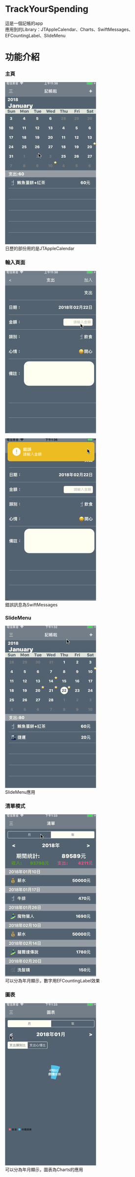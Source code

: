 # TrackYourSpending
這是一個記帳的app<br/>
應用到的Library：JTAppleCalendar、Charts、SwiftMessages、EFCountingLabel、SlideMenu<br/>

功能介紹
=======

<h3>主頁</h3>

![img](https://github.com/hankjojo/TrackYourSpending/blob/master/Sources/TrackYourSpending_1.gif)
<br/>
日歷的部份用的是JTAppleCalendar

<h3>輸入頁面</h3>

![img1](https://github.com/hankjojo/TrackYourSpending/blob/master/Sources/TrackYourSpending_2.gif)

![img2](https://github.com/hankjojo/TrackYourSpending/blob/master/Sources/TrackYourSpending_3.gif)
<br/>
錯誤訊息為SwiftMessages

<h3>SlideMenu</h3>

![img3](https://github.com/hankjojo/TrackYourSpending/blob/master/Sources/TrackYourSpending_4.gif)
<br/>
SlideMenu應用

<h3>清單模式</h3>

![img4](https://github.com/hankjojo/TrackYourSpending/blob/master/Sources/TrackYourSpending_5.gif)
<br/>
可以分為年月顯示，數字用EFCountingLabel效果

<h3>圖表</h3>

![img5](https://github.com/hankjojo/TrackYourSpending/blob/master/Sources/TrackYourSpending_6.gif)
<br/>
可以分為年月顯示，圖表為Charts的應用

